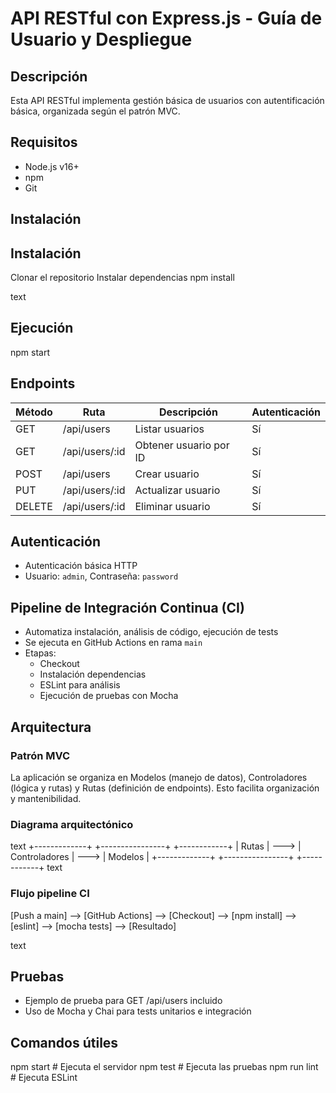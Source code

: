 # API RESTful con Express.js - Guía de Usuario y Despliegue

## Descripción
Esta API RESTful implementa gestión básica de usuarios con autentificación básica, organizada según el patrón MVC.

## Requisitos
- Node.js v16+
- npm
- Git

## Instalación
## Instalación
Clonar el repositorio
Instalar dependencias
npm install

text

## Ejecución
npm start

## Endpoints
| Método | Ruta           | Descripción              | Autenticación |
|--------|----------------|--------------------------|--------------|
| GET    | /api/users     | Listar usuarios          | Sí           |
| GET    | /api/users/:id | Obtener usuario por ID   | Sí           |
| POST   | /api/users     | Crear usuario            | Sí           |
| PUT    | /api/users/:id | Actualizar usuario       | Sí           |
| DELETE | /api/users/:id | Eliminar usuario         | Sí           |

## Autenticación
- Autenticación básica HTTP
- Usuario: `admin`, Contraseña: `password`

## Pipeline de Integración Continua (CI)
- Automatiza instalación, análisis de código, ejecución de tests
- Se ejecuta en GitHub Actions en rama `main`
- Etapas:
  - Checkout
  - Instalación dependencias
  - ESLint para análisis
  - Ejecución de pruebas con Mocha

## Arquitectura

### Patrón MVC
La aplicación se organiza en Modelos (manejo de datos), Controladores (lógica y rutas) y Rutas (definición de endpoints). Esto facilita organización y mantenibilidad.

### Diagrama arquitectónico 
text
+-------------+      +----------------+      +------------+
|   Rutas     | ---> | Controladores  | ---> |   Modelos  |
+-------------+      +----------------+      +------------+
text

### Flujo pipeline CI
[Push a main] --> [GitHub Actions] --> [Checkout] --> [npm install] --> [eslint] --> [mocha tests] --> [Resultado]

text

## Pruebas
- Ejemplo de prueba para GET /api/users incluido
- Uso de Mocha y Chai para tests unitarios e integración

## Comandos útiles
npm start # Ejecuta el servidor
npm test # Ejecuta las pruebas
npm run lint # Ejecuta ESLint
